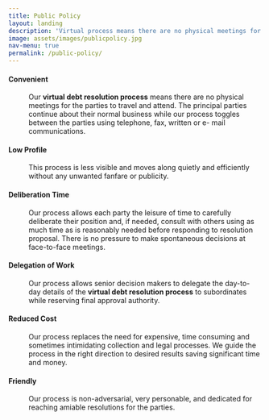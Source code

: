 ```yaml
---
title: Public Policy
layout: landing
description: 'Virtual process means there are no physical meetings for the parties to travel and attend.'
image: assets/images/publicpolicy.jpg
nav-menu: true
permalink: /public-policy/
---
```


<!-- Main -->
<div id="main">

<!-- One -->
<section id="one">
	<div class="inner">
	<!-- <header class="major">
		<h2>Term Definitions</h2>
	</header> -->
  <dt><h4>Convenient</h4></dt>
    <dd>
      <p>Our <span style="font-weight: bold">virtual debt resolution process</span> means there are no physical meetings
        for the parties to travel and attend. The principal parties continue about their normal
        business while our process toggles between the parties using telephone, fax, written or e-
        mail communications.</p>
    </dd>
  <dt><h4>Low Profile</h4></dt>
    <dd>
      <p>This process is less visible and moves along quietly and efficiently
        without any unwanted fanfare or publicity.</p>
    </dd>
  <dt><h4>Deliberation Time</h4></dt>
    <dd>
      <p>Our process allows each party the leisure of time to carefully
        deliberate their position and, if needed, consult with others using as much time as is
        reasonably needed before responding to resolution proposal. There is no pressure to
        make spontaneous decisions at face-to-face meetings.</p>
    </dd>
  <dt><h4>Delegation of Work</h4></dt>
    <dd>
      <p>Our process allows senior decision makers to delegate the day-to-
        day details of the <span style="font-weight: bold">virtual debt resolution process</span> to subordinates while reserving final
        approval authority.</p>
    </dd>
  <dt><h4>Reduced Cost</h4></dt>
    <dd>
      <p>Our process replaces the need for expensive, time consuming and
        sometimes intimidating collection and legal processes. We guide the process in the right
        direction to desired results saving significant time and money.</p>
    </dd>
  <dt><h4>Friendly</h4></dt>
    <dd>
      <p>Our process is non-adversarial, very personable, and dedicated for reaching
        amiable resolutions for the parties.</p>
    </dd>
